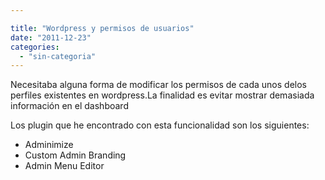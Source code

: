 ```yaml
---

title: "Wordpress y permisos de usuarios"
date: "2011-12-23"
categories: 
  - "sin-categoria"
---
```


Necesitaba alguna forma de modificar los permisos de cada unos delos perfiles existentes en wordpress.La finalidad es evitar mostrar demasiada información en el dashboard

Los plugin que he encontrado con esta funcionalidad son los siguientes:

- Adminimize
- Custom Admin Branding
- Admin Menu Editor
